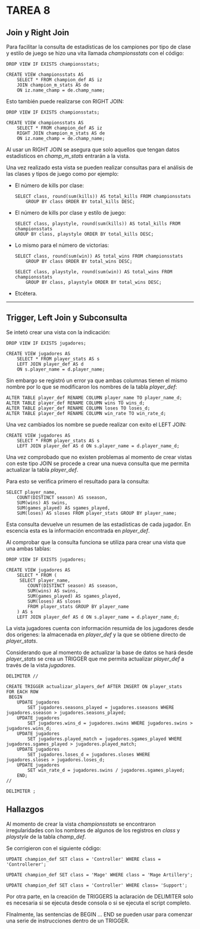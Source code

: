 # TAREA 8
## Join y Right Join
Para facilitar la consulta de estadísticas de los campiones por tipo de clase y estilo de juego se hizo una vita llamada _championsstats_ con el código:

    DROP VIEW IF EXISTS championsstats;

    CREATE VIEW championsstats AS
	    SELECT * FROM champion_def AS iz
	    JOIN champion_m_stats AS de
	    ON iz.name_champ = de.champ_name;

Esto también puede realizarse con RIGHT JOIN:

    DROP VIEW IF EXISTS championsstats;

    CREATE VIEW championsstats AS
	    SELECT * FROM champion_def AS iz
	    RIGHT JOIN champion_m_stats AS de
	    ON iz.name_champ = de.champ_name;

Al usar un RIGHT JOIN se asegura que solo aquellos que tengan datos estadisticos en *champ_m_stats* entrarán a la vista.

Una vez realizado esta vista se pueden realizar consultas para el análisis de las clases y tipos de juego como por ejemplo:

- El número de kills por clase:
    ````
    SELECT class, round(sum(kills)) AS total_kills FROM championsstats 
	    GROUP BY class ORDER BY total_kills DESC;
- El número de kills por clase y estilo de juego:
    ````
    SELECT class, playstyle, round(sum(kills)) AS total_kills FROM championsstats 
	GROUP BY class, playstyle ORDER BY total_kills DESC;
- Lo mismo para el número de victorias:
    ````
    SELECT class, round(sum(win)) AS total_wins FROM championsstats 
	    GROUP BY class ORDER BY total_wins DESC;

    SELECT class, playstyle, round(sum(win)) AS total_wins FROM championsstats 
	    GROUP BY class, playstyle ORDER BY total_wins DESC;
- Etcétera.

---

## Trigger, Left Join y Subconsulta

Se intetó crear una vista con la indicación:

    DROP VIEW IF EXISTS jugadores;

    CREATE VIEW jugadores AS
	    SELECT * FROM player_stats AS s
	    LEFT JOIN player_def AS d 
        ON s.player_name = d.player_name;

Sin embargo se registró un error ya que ambas columnas tienen el mismo nombre por lo que se modificaron los nombres de la tabla *player_def*:

    ALTER TABLE player_def RENAME COLUMN player_name TO player_name_d;
    ALTER TABLE player_def RENAME COLUMN wins TO wins_d;
    ALTER TABLE player_def RENAME COLUMN loses TO loses_d;
    ALTER TABLE player_def RENAME COLUMN win_rate TO win_rate_d;

Una vez cambiados los nombre se puede realizar con exito el LEFT JOIN:

    CREATE VIEW jugadores AS
		SELECT * FROM player_stats AS s
	 	LEFT JOIN player_def AS d ON s.player_name = d.player_name_d;

Una vez comprobado que no existen problemas al momento de crear vistas con este tipo JOIN se procede a crear una nueva consulta que me permita actualizar la tabla *player_def*.

Para esto se verifica primero el resultado para la consulta:

    SELECT player_name,
		COUNT(DISTINCT season) AS sseason,
		SUM(wins) AS swins,
		SUM(games_played) AS sgames_played,
		SUM(loses) AS sloses FROM player_stats GROUP BY player_name;

Esta consulta devuelve un resumen de las estadísticas de cada jugador. En escencia esta es la información encontrada en *player_def*.

Al comprobar que la consulta funciona se utiliza para crear una vista que una ambas tablas:

    DROP VIEW IF EXISTS jugadores;

    CREATE VIEW jugadores AS
	    SELECT * FROM (
	     SELECT player_name,
		    COUNT(DISTINCT season) AS sseason,
		    SUM(wins) AS swins,
		    SUM(games_played) AS sgames_played,
		    SUM(loses) AS sloses 
            FROM player_stats GROUP BY player_name
        ) AS s
	    LEFT JOIN player_def AS d ON s.player_name = d.player_name_d;

La vista jugadores cuenta con información resumida de los jugadores desde dos origenes: la almacenada en *player_def* y la que se obtiene directo de *player_stats*.

Considerando que al momento de actualizar la base de datos se hará desde *player_stats* se crea un TRIGGER que me permita actualizar *player_def* a través de la vista *jugadores*.

    DELIMITER //

    CREATE TRIGGER actualizar_players_def AFTER INSERT ON player_stats
    FOR EACH ROW
     BEGIN
	    UPDATE jugadores
		    SET jugadores.seasons_played = jugadores.sseasons WHERE jugadores.sseason > jugadores.seasons_played;
	    UPDATE jugadores
		    SET jugadores.wins_d = jugadores.swins WHERE jugadores.swins > jugadores.wins_d;
	    UPDATE jugadores
		    SET jugadores.played_match = jugadores.sgames_played WHERE jugadores.sgames_played > jugadores.played_match;
	    UPDATE jugadores
		    SET jugadores.loses_d = jugadores.sloses WHERE jugadores.sloses > jugadores.loses_d;
	    UPDATE jugadores 
		    SET win_rate_d = jugadores.swins / jugadores.sgames_played;
	    END;
    //

    DELIMITER ;


## Hallazgos

Al momento de crear la vista _championsstats_ se encontraron irregularidades con los nombres de algunos de los registros en *class* y *playstyle* de la tabla *champ_def*. 

Se corrigieron con el siguiente código:

    UPDATE champion_def SET class = 'Controller' WHERE class = 'Controllerer';

    UPDATE champion_def SET class = 'Mage' WHERE class = 'Mage Artillery';

    UPDATE champion_def SET class = 'Controller' WHERE class= 'Support';

Por otra parte, en la creación de TRIGGERS la aclaración de DELIMITER solo es necesaria si se ejecuta desde consola o si se ejecuta el script completo.

FInalmente, las sentencias de BEGIN ... END se pueden usar para comenzar una serie de instrucciones dentro de un TRIGGER.